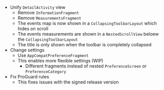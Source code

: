 - Unify `DetailActivity` view
  - Remove `InformationFragment`
  - Remove `MeasurementsFragment`
  - The events map is now shown in a `CollapsingToolbarLayout` which hides on scroll
  - The events measurements are shown in a `NestedScrollView` beloew the `CollapsingToolbarLayout`
  - The title is only shown when the toolbar is completely collapsed
- Change settings
  - Use `AppCompatPreferenceFragment`
  - This enables more flexible settings (WIP)
    - Different fragments instead of nested `PreferenceScreen` or `PreferenceCategory`
- Fix ProGuard rules
  - This fixes issues with the signed release version